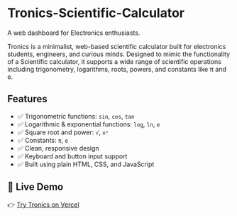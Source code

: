 # Tronics-Scientific-Calculator
A web dashboard for Electronics enthusiasts.


Tronics is a minimalist, web-based scientific calculator built for electronics students, engineers, and curious minds. Designed to mimic the functionality of a Scientific calculator, it supports a wide range of scientific operations including trigonometry, logarithms, roots, powers, and constants like π and e.

## Features

- ✅ Trigonometric functions: `sin`, `cos`, `tan`
- ✅ Logarithmic & exponential functions: `log`, `ln`, `e`
- ✅ Square root and power: `√`, `xʸ`
- ✅ Constants: `π`, `e`
- ✅ Clean, responsive design
- ✅ Keyboard and button input support
- ✅ Built using plain HTML, CSS, and JavaScript

## 🚀 Live Demo

👉 [Try Tronics on Vercel](https://your-vercel-deployment-url.vercel.app)  


